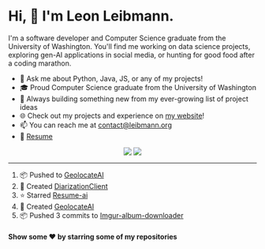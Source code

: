 # Hi, 👋 I'm Leon Leibmann.

I'm a software developer and Computer Science graduate from the University of Washington. You'll find me working on data science projects, exploring gen-AI applications in social media, or hunting for good food after a coding marathon.

- 💬 Ask me about Python, Java, JS, or any of my projects!
- 🎓 Proud Computer Science graduate from the University of Washington
- 🚀 Always building something new from my ever-growing list of project ideas
- 🌐 Check out my projects and experience on [my website](https://leibmann.org)!
- 📫 You can reach me at [contact@leibmann.org](mailto:contact@leibmann.org)
- 📄 [Resume](https://leibmann.org/Leon_Leibmann_Resume.pdf)

<div align="middle">
<img align="top" src="https://github-readme-stats.vercel.app/api/top-langs/?username=Pop101&layout=compact&theme=transparent&hide_border=true&hide=css,jupyter%20notebook">
<img align="top" src="https://github-readme-stats.vercel.app/api?username=Pop101&show_icons=true&theme=transparent&hide_border=true&count_private=true&hide=issues&include_all_commits&hide_rank=true">
</div>

---
<!--START_SECTION:activity-->
1. 📦 Pushed to [GeolocateAI](https://github.com/Pop101/GeolocateAI)
2. 🎉 Created [DiarizationClient](https://github.com/Pop101/DiarizationClient)
3. ⭐️ Starred [Resume-ai](https://github.com/kipiiler/resume-ai)
4. 🎉 Created [GeolocateAI](https://github.com/Pop101/GeolocateAI)
5. 📦 Pushed 3 commits to [Imgur-album-downloader](https://github.com/Pop101/imgur-album-downloader)
<!--END_SECTION:activity-->

#### Show some ❤️ by starring some of my repositories

